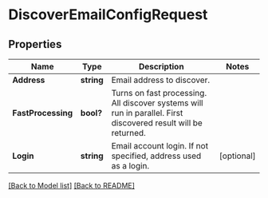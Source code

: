# DiscoverEmailConfigRequest
## Properties
Name | Type | Description | Notes
------------ | ------------- | ------------- | -------------
**Address** | **string** | Email address to discover.              | 
**FastProcessing** | **bool?** | Turns on fast processing. All discover systems will run in parallel. First discovered result will be returned.              | 
**Login** | **string** | Email account login. If not specified, address used as a login.              | [optional] 


[[Back to Model list]](Models.md) [[Back to README]](README.md)

